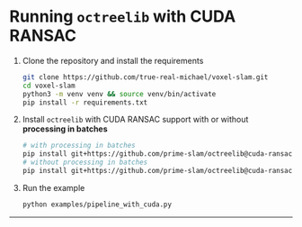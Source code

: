 # Running `octreelib` with CUDA RANSAC

1. Clone the repository and install the requirements
    ```bash
    git clone https://github.com/true-real-michael/voxel-slam.git
    cd voxel-slam
    python3 -m venv venv && source venv/bin/activate
    pip install -r requirements.txt
    ```
2. Install `octreelib` with CUDA RANSAC support with or without **processing in batches**
    ```bash
    # with processing in batches
    pip install git+https://github.com/prime-slam/octreelib@cuda-ransac-processing-in-batches
    # without processing in batches
    pip install git+https://github.com/prime-slam/octreelib@cuda-ransac
    ```
3. Run the example
    ```bash
    python examples/pipeline_with_cuda.py
    ```




- - -
